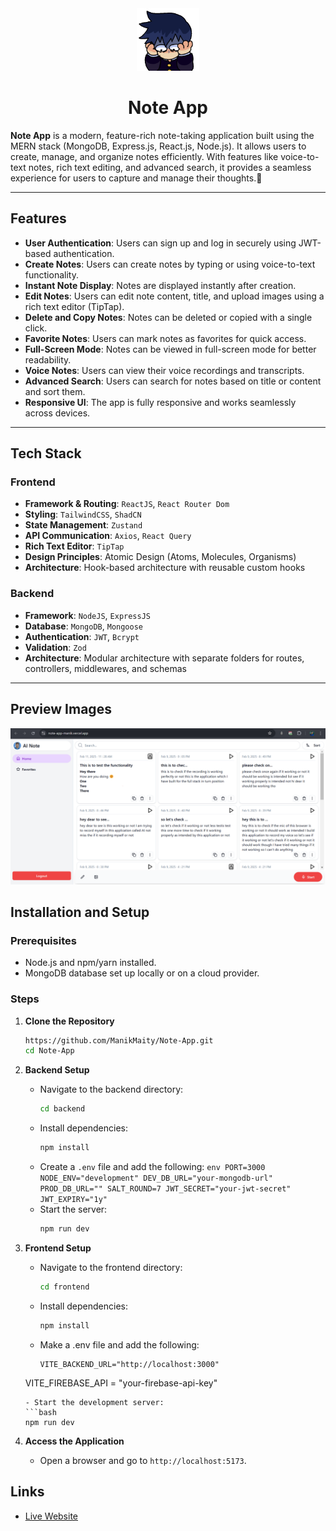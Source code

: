 <div align="center">
    <img height="100px" src="./frontend/public/anime-fear.gif" alt="Note App Logo"/>
    <h1>Note App</h1>
</div>

**Note App** is a modern, feature-rich note-taking application built using the MERN stack (MongoDB, Express.js, React.js, Node.js). It allows users to create, manage, and organize notes efficiently. With features like voice-to-text notes, rich text editing, and advanced search, it provides a seamless experience for users to capture and manage their thoughts.📝

---

## Features

- **User Authentication**: Users can sign up and log in securely using JWT-based authentication.
- **Create Notes**: Users can create notes by typing or using voice-to-text functionality.
- **Instant Note Display**: Notes are displayed instantly after creation.
- **Edit Notes**: Users can edit note content, title, and upload images using a rich text editor (TipTap).
- **Delete and Copy Notes**: Notes can be deleted or copied with a single click.
- **Favorite Notes**: Users can mark notes as favorites for quick access.
- **Full-Screen Mode**: Notes can be viewed in full-screen mode for better readability.
- **Voice Notes**: Users can view their voice recordings and transcripts.
- **Advanced Search**: Users can search for notes based on title or content and sort them.
- **Responsive UI**: The app is fully responsive and works seamlessly across devices.

---

## Tech Stack

### Frontend

- **Framework & Routing**: `ReactJS`, `React Router Dom`
- **Styling**: `TailwindCSS`, `ShadCN`
- **State Management**: `Zustand`
- **API Communication**: `Axios`, `React Query`
- **Rich Text Editor**: `TipTap`
- **Design Principles**: Atomic Design (Atoms, Molecules, Organisms)
- **Architecture**: Hook-based architecture with reusable custom hooks

### Backend

- **Framework**: `NodeJS`, `ExpressJS`
- **Database**: `MongoDB`, `Mongoose`
- **Authentication**: `JWT`, `Bcrypt`
- **Validation**: `Zod`
- **Architecture**: Modular architecture with separate folders for routes, controllers, middlewares, and schemas

---

## Preview Images

<img src="./frontend/public/preview.png" alt="Home Page"/>

## Installation and Setup

### Prerequisites

- Node.js and npm/yarn installed.
- MongoDB database set up locally or on a cloud provider.

### Steps

1. **Clone the Repository**

   ```bash
   https://github.com/ManikMaity/Note-App.git
   cd Note-App
   ```

2. **Backend Setup**

   - Navigate to the backend directory:
     ```bash
     cd backend
     ```
   - Install dependencies:
     ```bash
     npm install
     ```
   - Create a `.env` file and add the following:
     `env
     PORT=3000
     NODE_ENV="development"
     DEV_DB_URL="your-mongodb-url"
     PROD_DB_URL=""
     SALT_ROUND=7
     JWT_SECRET="your-jwt-secret"
     JWT_EXPIRY="1y"
     `
   - Start the server:
     ```bash
     npm run dev
     ```

3. **Frontend Setup**

   - Navigate to the frontend directory:
     ```bash
     cd frontend
     ```
   - Install dependencies:
     ```bash
     npm install
     ```
   - Make a .env file and add the following:
     ```
     VITE_BACKEND_URL="http://localhost:3000"
    VITE_FIREBASE_API = "your-firebase-api-key"
     ```
   - Start the development server:
     ```bash
     npm run dev
     ```

4. **Access the Application**
   - Open a browser and go to `http://localhost:5173`.


## Links

- [Live Website](https://note-app-manik.vercel.app/)
